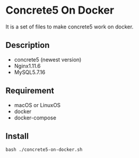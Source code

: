 Concrete5 On Docker
====

It is a set of files to make concrete5 work on docker.

## Description
- concrete5 (newest version)
- Nginx1.11.6
- MySQL5.7.16
 
## Requirement
- macOS or LinuxOS 
- docker
- docker-compose

## Install

```
bash ./concrete5-on-docker.sh
```

